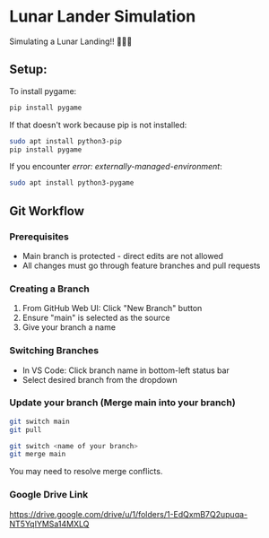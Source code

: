 # Lunar Lander Simulation
Simulating a Lunar Landing!! 🤠🤠🤠


## Setup:
To install pygame:

```sh
pip install pygame
```

If that doesn't work because pip is not installed:
```sh
sudo apt install python3-pip
pip install pygame
```


If you encounter *error: externally-managed-environment*: 
```sh
sudo apt install python3-pygame
```


## Git Workflow

### Prerequisites
- Main branch is protected - direct edits are not allowed
- All changes must go through feature branches and pull requests

### Creating a Branch
1. From GitHub Web UI: Click "New Branch" button
2. Ensure "main" is selected as the source
3. Give your branch a name

### Switching Branches
- In VS Code: Click branch name in bottom-left status bar
- Select desired branch from the dropdown

### Update your branch (Merge main into your branch)
```sh
git switch main
git pull

git switch <name of your branch>
git merge main
```

You may need to resolve merge conflicts.

### Google Drive Link
https://drive.google.com/drive/u/1/folders/1-EdQxmB7Q2upuqa-NT5YqIYMSa14MXLQ
